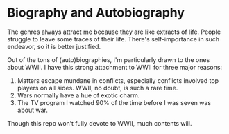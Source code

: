 # Biography and Autobiography
The genres always attract me because they are like extracts of life. People struggle to leave some traces of their life. There's self-importance in such endeavor, so it is better justified.

Out of the tons of (auto)biographies, I'm particularly drawn to the ones about WWII. I have this strong attachment to WWII for three major reasons: 

1. Matters escape mundane in conflicts, especially conflicts involved top players on all sides. WWII, no doubt, is such a rare time. 
2. Wars normally have a hue of exotic charm.
3. The TV program I watched 90% of the time before I was seven was about war. 

Though this repo won’t fully devote to WWII, much contents will. 


  
